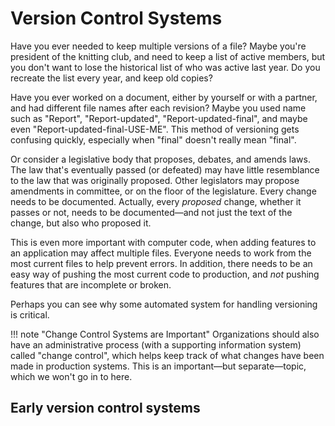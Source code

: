 # Version Control Systems

Have you ever needed to keep multiple versions of a file? Maybe you're president
of the knitting club, and need to keep a list of active members, but you don't
want to lose the historical list of who was active last year. Do you recreate
the list every year, and keep old copies?

Have you ever worked on a document, either by yourself or with a partner, and
had different file names after each revision? Maybe you used name such as
"Report", "Report-updated", "Report-updated-final", and maybe even
"Report-updated-final-USE-ME". This method of versioning gets confusing quickly,
especially when "final" doesn't really mean "final".

Or consider a legislative body that proposes, debates, and amends laws. The law
that's eventually passed (or defeated) may have little resemblance to the law
that was originally proposed. Other legislators may propose amendments in
committee, or on the floor of the legislature. Every change needs to be
documented. Actually, every _proposed_ change, whether it passes or not, needs
to be documented—and not just the text of the change, but also who proposed it.

This is even more important with computer code, when adding features to an
application may affect multiple files. Everyone needs to work from the most
current files to help prevent errors. In addition, there needs to be an easy way
of pushing the most current code to production, and _not_ pushing features that
are incomplete or broken.

Perhaps you can see why some automated system for handling versioning is
critical.

!!! note "Change Control Systems are Important"
    Organizations should also have an administrative process (with a supporting
    information system) called "change control", which helps keep track of what
    changes have been made in production systems. This is an important—but
    separate—topic, which we won't go in to here.

## Early version control systems
